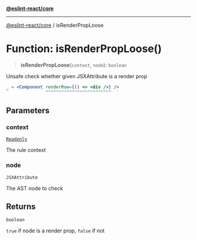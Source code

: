 [**@eslint-react/core**](../README.md)

***

[@eslint-react/core](../README.md) / isRenderPropLoose

# Function: isRenderPropLoose()

> **isRenderPropLoose**(`context`, `node`): `boolean`

Unsafe check whether given JSXAttribute is a render prop
```jsx
_ = <Component renderRow={() => <div />} />
`              ^^^^^^^^^^^^^^^^^^^^^^^^^  `
```

## Parameters

### context

[`Readonly`](../-internal-/type-aliases/Readonly.md)

The rule context

### node

`JSXAttribute`

The AST node to check

## Returns

`boolean`

`true` if node is a render prop, `false` if not
